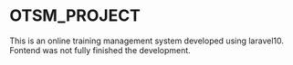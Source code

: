 # OTSM_PROJECT
This is an online training management system developed using laravel10. Fontend was not fully finished the development.
